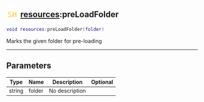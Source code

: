 ## <img src="../../.gitbook/assets/shared.png" width="32" height="32" /> [resources](../resources/README.md):preLoadFolder

```lua
void resources:preLoadFolder(folder)
```

Marks the given folder for pre-loading

------
## Parameters

| Type   | Name | Description | Optional |
| ------ | ---- | ----------- | -------: |
| string | folder | No description |  |

